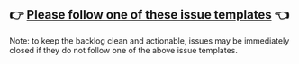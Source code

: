 ## 👉 [Please follow one of these issue templates](https://github.com/SeleniumHQ/selenium-ide/issues/new/choose) 👈

Note: to keep the backlog clean and actionable, issues may be immediately closed if they do not follow one of the above issue templates.
